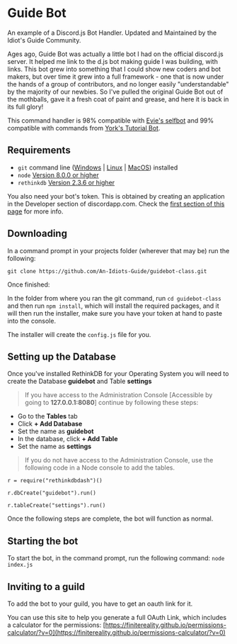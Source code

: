 # Guide Bot

An example of a Discord.js Bot Handler. Updated and Maintained by the Idiot's Guide Community.

Ages ago, Guide Bot was actually a little bot I had on the official discord.js server.
It helped me link to the d.js bot making guide I was building, with links.
This bot grew into something that I could show new coders and bot makers, but
over time it grew into a full framework - one that is now under the hands of a
group of contributors, and no longer easily "understandable" by the majority
of our newbies. So I've pulled the original Guide Bot out of the mothballs,
gave it a fresh coat of paint and grease, and here it is back in its full glory!

This command handler is 98% compatible with [Evie's selfbot](https://github.com/eslachance/evie.selfbot)
and 99% compatible with commands from [York's Tutorial Bot](https://github.com/AnIdiotsGuide/Tutorial-Bot/tree/Episode-10-Part-2).

## Requirements

- `git` command line ([Windows](https://git-scm.com/download/win) | [Linux](https://git-scm.com/book/en/v2/Getting-Started-Installing-Git) | [MacOS](https://git-scm.com/download/mac)) installed
- `node` [Version 8.0.0 or higher](https://nodejs.org)
- `rethinkdb` [Version 2.3.6 or higher](https://www.rethinkdb.com/)

You also need your bot's token. This is obtained by creating an application in
the Developer section of discordapp.com. Check the [first section of this page](https://anidiots.guide/getting-started/the-long-version.html)
for more info.

## Downloading

In a command prompt in your projects folder (wherever that may be) run the following:

`git clone https://github.com/An-Idiots-Guide/guidebot-class.git`

Once finished:

In the folder from where you ran the git command, run `cd guidebot-class` and then run `npm install`, which will install the required packages,
and it will then run the installer, make sure you have your token at hand to paste into the console.

The installer will create the `config.js` file for you.

## Setting up the Database

Once you've installed RethinkDB for your Operating System you will need to create the Database **guidebot** and Table **settings**

> If you have access to the Administration Console [Accessible by going to **127.0.0.1:8080**] continue by following these steps:

- Go to the **Tables** tab
- Click **+ Add Database**
- Set the name as **guidebot**
- In the database, click **+ Add Table**
- Set the name as **settings**

> If you do not have access to the Administration Console, use the following code in a Node console to add the tables.

```
r = require("rethinkdbdash")()

r.dbCreate("guidebot").run()

r.tableCreate("settings").run()
```

Once the following steps are complete, the bot will function as normal.

## Starting the bot

To start the bot, in the command prompt, run the following command:
`node index.js`

## Inviting to a guild

To add the bot to your guild, you have to get an oauth link for it.

You can use this site to help you generate a full OAuth Link, which includes a calculator for the permissions:
[https://finitereality.github.io/permissions-calculator/?v=0](https://finitereality.github.io/permissions-calculator/?v=0)
